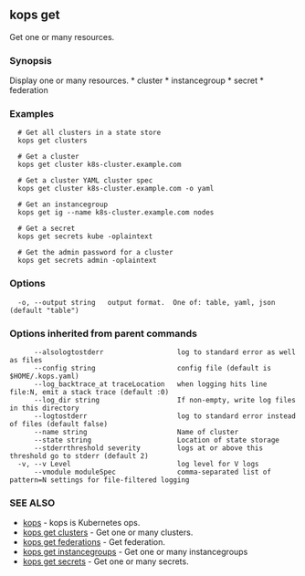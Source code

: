 ## kops get

Get one or many resources.

### Synopsis


Display one or many resources.  * cluster  * instancegroup  * secret  * federation

### Examples

```
  # Get all clusters in a state store
  kops get clusters
  
  # Get a cluster
  kops get cluster k8s-cluster.example.com
  
  # Get a cluster YAML cluster spec
  kops get cluster k8s-cluster.example.com -o yaml
  
  # Get an instancegroup
  kops get ig --name k8s-cluster.example.com nodes
  
  # Get a secret
  kops get secrets kube -oplaintext
  
  # Get the admin password for a cluster
  kops get secrets admin -oplaintext
```

### Options

```
  -o, --output string   output format.  One of: table, yaml, json (default "table")
```

### Options inherited from parent commands

```
      --alsologtostderr                  log to standard error as well as files
      --config string                    config file (default is $HOME/.kops.yaml)
      --log_backtrace_at traceLocation   when logging hits line file:N, emit a stack trace (default :0)
      --log_dir string                   If non-empty, write log files in this directory
      --logtostderr                      log to standard error instead of files (default false)
      --name string                      Name of cluster
      --state string                     Location of state storage
      --stderrthreshold severity         logs at or above this threshold go to stderr (default 2)
  -v, --v Level                          log level for V logs
      --vmodule moduleSpec               comma-separated list of pattern=N settings for file-filtered logging
```

### SEE ALSO
* [kops](kops.md)	 - kops is Kubernetes ops.
* [kops get clusters](kops_get_clusters.md)	 - Get one or many clusters.
* [kops get federations](kops_get_federations.md)	 - Get federation.
* [kops get instancegroups](kops_get_instancegroups.md)	 - Get one or many instancegroups
* [kops get secrets](kops_get_secrets.md)	 - Get one or many secrets.

